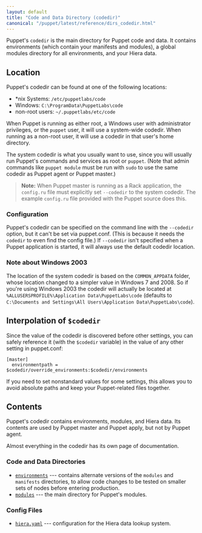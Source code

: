 ```yaml
---
layout: default
title: "Code and Data Directory (codedir)"
canonical: "/puppet/latest/reference/dirs_codedir.html"
---
```


Puppet's `codedir` is the main directory for Puppet code and data. It contains environments (which contain your manifests and modules), a global modules directory for all environments, and your Hiera data.

## Location

Puppet's codedir can be found at one of the following locations:

* \*nix Systems: `/etc/puppetlabs/code`
* Windows: `C:\ProgramData\PuppetLabs\code`
* non-root users: `~/.puppetlabs/etc/code`

When Puppet is running as either root, a Windows user with administrator privileges, or the `puppet` user, it will use a system-wide codedir. When running as a non-root user, it will use a codedir in that user's home directory.

The system codedir is what you usually want to use, since you will usually run Puppet's commands and services as root or `puppet`. (Note that admin commands like `puppet module` must be run with `sudo` to use the same codedir as Puppet agent or Puppet master.)

> **Note:** When Puppet master is running as a Rack application, the `config.ru` file must explicitly set `--codedir` to the system codedir. The example `config.ru` file provided with the Puppet source does this.

### Configuration

Puppet's codedir can be specified on the command line with the `--codedir` option, but it can't be set via puppet.conf. (This is because it needs the `codedir` to even find the config file.) If `--codedir` isn't specified when a Puppet application is started, it will always use the default codedir location.

### Note about Windows 2003

The location of the system codedir is based on the `COMMON_APPDATA` folder, whose location changed to a simpler value in Windows 7 and 2008. So if you're using Windows 2003 the codedir will actually be located at `%ALLUSERSPROFILE%\Application Data\PuppetLabs\code` (defaults to `C:\Documents and Settings\All Users\Application Data\PuppetLabs\code`).

## Interpolation of `$codedir`

Since the value of the codedir is discovered before other settings, you can safely reference it (with the `$codedir` variable) in the value of any other setting in puppet.conf:

    [master]
      environmentpath = $codedir/override_environments:$codedir/environments

If you need to set nonstandard values for some settings, this allows you to avoid absolute paths and keep your Puppet-related files together.


## Contents

Puppet's codedir contains environments, modules, and Hiera data. Its contents are used by Puppet master and Puppet apply, but not by Puppet agent.

Almost everything in the codedir has its own page of documentation.


### Code and Data Directories

* [`environments`](./dirs_environments.html) --- contains alternate versions of the `modules` and `manifests` directories, to allow code changes to be tested on smaller sets of nodes before entering production. 
* [`modules`](./dirs_modulepath.html) --- the main directory for Puppet's modules. 


### Config Files

* [`hiera.yaml`](./config_file_hiera.html) --- configuration for the Hiera data lookup system. 